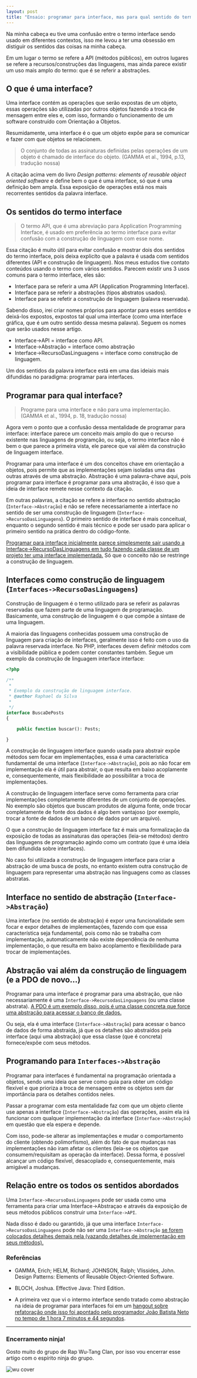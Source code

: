 ```yaml
---
layout: post
title: "Ensaio: programar para interface, mas para qual sentido do termo interface?"
---
```


Na minha cabeça eu tive uma confusão entre o termo interface sendo usado em diferentes contextos, isso me levou a ter uma obsessão em distiguir os sentidos das coisas na minha cabeça.

Em um lugar o termo se refere a API (métodos públicos), em outros lugares se refere a recursos/construções das linguagens, mas ainda parece existir um uso mais amplo do termo: que é se referir a abstrações.

## O que é uma interface?

Uma interface contém as operações que serão expostas de um objeto, essas operações são utilizadas por outros objetos fazendo a troca de mensagem entre eles e, com isso, formando o funcionamento de um software construído com Orientação a Objetos.

Resumidamente, uma interface é o que um objeto expõe para se comunicar e fazer com que objetos se relacionem.

<!-- The set of all signatures defined by an object's operation is called the interface to the object.
 -->

> O conjunto de todas as assinaturas definidas pelas operações de um objeto é chamado de interface do objeto. (GAMMA et al., 1994, p.13, tradução nossa)

A citação acima vem do livro *Design patterns: elements of reusable object oriented software* e define bem o que é uma interface, só que é uma definição bem ampla. Essa exposição de operações está nos mais recorrentes sentidos da palavra interface.

## Os sentidos do termo interface

<!--
The term API, which is short for applica-tion programming interface, is used in preference to the otherwise preferable term interface  to  avoid  confusion  with  the  language  construct  of  that  name. (BLOCH, 2018, p.4, tradução nossa)

-->

> O termo API, que é uma abreviação para Application Programming Interface, é usado em preferência ao termo interface para evitar confusão com a construção de linguagem com esse nome.

Essa citação é muito útil para evitar confusão e mostrar dois dos sentidos do termo interface, pois deixa explicíto que a palavra é usada com sentidos diferentes (API e construção de linguagem). Nos meus estudos tive contato conteúdos usando o termo com vários sentidos. Parecem existir uns 3 usos comuns para o termo interface, eles são:

* Interface para se referir a uma API (Application Programming Interface).
* Interface para se referir a abstrações (tipos abstratos usados).
* Interface para se refetir a construção de linguagem (palavra reservada).

Sabendo disso, irei criar nomes próprios para apontar para esses sentidos e deixá-los expostos, expostos tal qual uma interface (como uma interface gráfica, que é um outro sentido dessa mesma palavra). Seguem os nomes que serão usados nesse artigo.

* Interface->API = interface como API.
* Interface->Abstração = interface como abstração
* Interface->RecursoDasLinguagens = interface como construção de linguagem.

Um dos sentidos da palavra interface está em uma das ideiais mais difundidas no paradigma: programar para interfaces.

## Programar para qual interface?

<!-- Program to an interface, not an implementation. -->

> Programe para uma interface e não para uma implementação. (GAMMA et al., 1994, p. 18, tradução nossa)

Agora vem o ponto que a confusão dessa mentalidade de programar para interface: interface parece um conceito mais amplo do que o recurso existente nas linguagens de programção, ou seja, o termo interface não é bem o que parece a primeira vista, ele parece que vai além da construção de linguagem interface.

Programar para uma interface é um dos conceitos chave em orientação a objetos, pois permite que as implementações sejam isoladas uma das outras através de uma abstração. Abstração é uma palavra-chave aqui, pois programar para interface é programar para uma abstração, é isso que a ideia de interface remete nesse contexto da citação.

Em outras palavras, a citação se refere a interface no sentido abstração (`Interface->Abstração`) e não se refere necessariamente a interface no sentido de ser uma construção de linguagem (`Interface->RecursoDasLinguagens`). O primeiro sentido de interface é mais conceitual, enquanto o segundo sentido é mais técnico e pode ser usado para aplicar o primeiro sentido na prática dentro do código-fonte.

[Programar para interface inicialmente parece simplesmente sair usando a Interface->RecursoDasLinguagens em tudo fazendo cada classe de um projeto ter uma interface implementada.](http://raphael-da-silva.github.io/exagero-interface) Só que o conceito não se restringe a construção de linguagem.

## Interfaces como construção de linguagem (`Interfaces->RecursoDasLinguagens`)

Construção de linguagem é o termo utilizado para se referir as palavras reservadas que fazem parte de uma linguagem de programação. Basicamente, uma construção de linguagem é o que compõe a sintaxe de uma linguagem.

A maioria das linguagens conhecidas possuem uma construção de linguagem para criação de interfaces, geralmente isso é feito com o uso da palavra reservada interface. No PHP, interfaces devem definir métodos com a visibilidade pública e podem conter constantes também. Segue um exemplo da construção de linguagem interface interface:

```php
<?php

/**
 *
 * Exemplo da construção de linguagem interface.
 * @author Raphael da Silva
 *
 */
interface BuscaDePosts
{

    public function buscar(): Posts;

}

```

A construção de linguagem interface quando usada para abstrair expõe métodos sem focar em implementações, essa é uma característica fundamental de uma interface (`Interface->Abstração`), pois ao não focar em implementação ela é útil para abstrair, o que resulta em baixo acoplamente e, consequentemente, mais flexibilidade ao possibilitar a troca de implementações.

A construção de linguagem interface serve como ferramenta para criar implementações completamente diferentes de um conjunto de operações. No exemplo são objetos que buscam produtos de alguma fonte, onde trocar completamente de fonte dos dados é algo bem vantajoso (por exemplo, trocar a fonte de dados de um banco de dados por um arquivo). 

O que a construção de linguagem interface faz é mais uma formalização da exposição de todas as assinaturas das operações (leia-se métodos) dentro das linguagens de programação agindo como um contrato (que é uma ideia bem difundida sobre interfaces).

No caso foi utilizada a construção de linguagem interface para criar a abstração de uma busca de posts, no entanto existem outra construção de linguagem para representar uma abstração nas linguagens como as classes abstratas.

## Interface no sentido de abstração (`Interface->Abstração`)

Uma interface (no sentido de abstração) é expor uma funcionalidade sem focar e expor detalhes de implementações, fazendo com que essa característica seja fundamental, pois como não se trabalha com implementação, automaticamente não existe dependência de nenhuma implementação, o que resulta em baixo acoplamento e flexibilidade para trocar de implementações.

## Abstração vai além da construção de linguagem (e a PDO de novo...)

Programar para uma interface é programar para uma abstração, que não necessariamente é uma `Interface->RecursodasLinguagens` (ou uma classe abstrata). [A PDO é um exemplo disso, pois é uma classe concreta que force uma abstração para acessar o banco de dados.](https://raphael-da-silva.github.io/injecao-pdo)

Ou seja, ela é uma interface (`Interface->Abstração`) para acessar o banco de dados de forma abstraída, já que os detalhes são abstraídos pela interface (aqui uma abstração) que essa classe (que é concreta) fornece/expõe com seus métodos.

## Programando para `Interfaces->Abstração`

Programar para interfaces é fundamental na programação orientada a objetos, sendo uma ideia que serve como guia para obter um código flexível e que prioriza a troca de mensagem entre os objetos sem dar importância para os detalhes contidos neles.

Passar a programar com esta mentalidade faz com que um objeto cliente use apenas a interface (`Interface->Abstração`) das operações, assim ela irá funcionar com qualquer implementação da interface (`Interface->Abstração`) em questão que ela espera e depende.

Com isso, pode-se alterar as implementações e mudar o comportamento do cliente (obtendo polimorfismo), além do fato de que mudanças nas implementações não iram afetar os clientes (leia-se os objetos que consumem/requisitam as operação da interface). Dessa forma, é possível alcançar um código flexível, desacoplado e, consequentemente, mais amigável a mudanças. 

## Relação entre os todos os sentidos abordados

Uma `Interface->RecursoDasLinguagens` pode ser usada como uma ferramenta para criar uma Interface->Abstraçao e através da exposição de seus métodos públicos construir uma `Interface->API`. 

Nada disso é dado ou garantido, já que uma interface `Interface->RecursoDasLinguagens` pode não ser uma `Interface->Abstração` [se forem colocados detalhes demais nela (vazando detalhes de implementação em seus métodos).](https://raphael-da-silva.github.io/evitando-detalhes-de-implementacao-interfaces)

### Referências

* GAMMA, Erich; HELM, Richard; JOHNSON, Ralph; Vlissides, John. Design Patterns: Elements of Reusable Object-Oriented Software.

* BLOCH, Joshua. Effective Java: Third Edition.

* A primeira vez que vi o intermo interface sendo tratado como abstração na ideia de programar para interfaces foi em um [hangout sobre refatoração onde isso foi apontado pelo programador João Batista Neto no tempo de 1 hora 7 minutos e 44 segundos](https://www.youtube.com/watch?v=lhCePvd4le4&t=4064s).

*** 

### Encerramento ninja!

Gosto muito do grupo de Rap Wu-Tang Clan, por isso vou encerrar esse artigo com o espírito ninja do grupo.

![wu cover](https://i.scdn.co/image/ab67616d0000b273340e53225fb2b3886a57ba91)